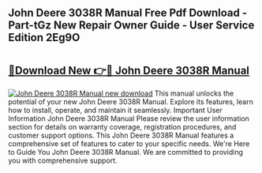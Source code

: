 ## John Deere 3038R Manual Free Pdf Download - Part-tGz New Repair Owner Guide - User Service Edition 2Eg9O

# <h2><a href="http://bc90842.oget.top/?id=John+Deere+3038R+Manual">🔗Download New 👉🔴 John Deere 3038R Manual</a></h2>

[![John Deere 3038R Manual new download](https://i.imgur.com/5g1atiW.png)](http://bc90842.oget.top/?id=John+Deere+3038R+Manual)
This manual unlocks the potential of your new John Deere 3038R Manual. Explore its features, learn how to install, operate, and maintain it seamlessly. Important User Information John Deere 3038R Manual Please review the user information section for details on warranty coverage, registration procedures, and customer support options. This John Deere 3038R Manual features a comprehensive set of features to cater to your specific needs. We're Here to Guide You John Deere 3038R Manual. We are committed to providing you with comprehensive support.
